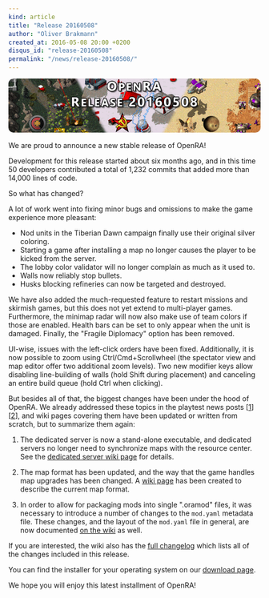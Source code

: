 ```yaml
---
kind: article
title: "Release 20160508"
author: "Oliver Brakmann"
created_at: 2016-05-08 20:00 +0200
disqus_id: "release-20160508"
permalink: "/news/release-20160508/"
---
```


<img src="/images/news/20160508-newspost-banner.png" alt="OpenRA Release 20160508" style="border-radius:10px" />

We are proud to announce a new stable release of OpenRA!

Development for this release started about six months ago, and in this time 50 developers contributed a total of 1,232 commits that added more than 14,000 lines of code.

So what has changed?

A lot of work went into fixing minor bugs and omissions to make the game experience more pleasant:

* Nod units in the Tiberian Dawn campaign finally use their original silver coloring.
* Starting a game after installing a map no longer causes the player to be kicked from the server.
* The lobby color validator will no longer complain as much as it used to.
* Walls now reliably stop bullets.
* Husks blocking refineries can now be targeted and destroyed.

We have also added the much-requested feature to restart missions and skirmish games, but this does not yet extend to multi-player games. Furthermore, the minimap radar will now also make use of team colors if those are enabled. Health bars can be set to only appear when the unit is damaged. Finally, the "Fragile Diplomacy" option has been removed.

UI-wise, issues with the left-click orders have been fixed. Additionally, it is now possible to zoom using Ctrl/Cmd+Scrollwheel (the spectator view and map editor offer two additional zoom levels). Two new modifier keys allow disabling line-building of walls (hold Shift during placement) and canceling an entire build queue (hold Ctrl when clicking).

But besides all of that, the biggest changes have been under the hood of OpenRA. We already addressed these topics in the playtest news posts \[[1](http://www.openra.net/news/playtest-20160403/#dedicated-server-changes)\] \[[2](http://www.openra.net/news/playtest-20160424/#changes-to-map-handling)\], and wiki pages covering them have been updated or written from scratch, but to summarize them again:

1. The dedicated server is now a stand-alone executable, and dedicated servers no longer need to synchronize maps with the resource center. See the [dedicated server wiki page](http://wiki.openra.net/Dedicated) for details.

2. The map format has been updated, and the way that the game handles map upgrades has been changed. A [wiki page](http://wiki.openra.net/map-format) has been created to describe the current map format.

3. In order to allow for packaging mods into single ".oramod" files, it was necessary to introduce a number of changes to the `mod.yaml` metadata file. These changes, and the layout of the `mod.yaml` file in general, are now documented [on the wiki](http://wiki.openra.net/mod-manifest) as well.

If you are interested, the wiki also has the [full changelog](https://github.com/OpenRA/OpenRA/wiki/Changelog/3424a4767409ef53318d7fe6f6cc8bc22d06b992) which lists all of the changes included in this release.

You can find the installer for your operating system on our [download page](/download/).

We hope you will enjoy this latest installment of OpenRA!
